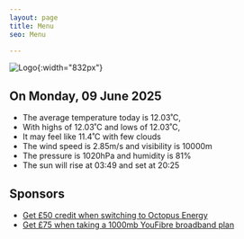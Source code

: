 ```yaml
---
layout: page
title: Menu
seo: Menu

---
```


![Logo](/images/logo.jpg){:width="832px"}

<!-- weather_marker starts -->
## On Monday, 09 June 2025

- The average temperature today is 12.03˚C,
- With highs of 12.03˚C and lows of 12.03˚C,
- It may feel like 11.4˚C with few clouds
- The wind speed is 2.85m/s and visibility is 10000m
- The pressure is 1020hPa and humidity is 81%
- The sun will rise at 03:49 and set at 20:25

<!-- weather_marker ends -->

## Sponsors

- [Get £50 credit when switching to Octopus Energy](https://bit.ly/3oD1nnS)
- [Get £75 when taking a 1000mb YouFibre broadband plan](https://aklam.io/91zWhU?)
